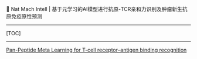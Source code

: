 👏 Nat Mach Intell | 基于元学习的AI模型进行抗原-TCR亲和力识别及肿瘤新生抗原免疫原性预测

---
[TOC]

---
[Pan-Peptide Meta Learning for T-cell receptor–antigen binding recognition](https://www.nature.com/articles/s42256-023-00619-3)
